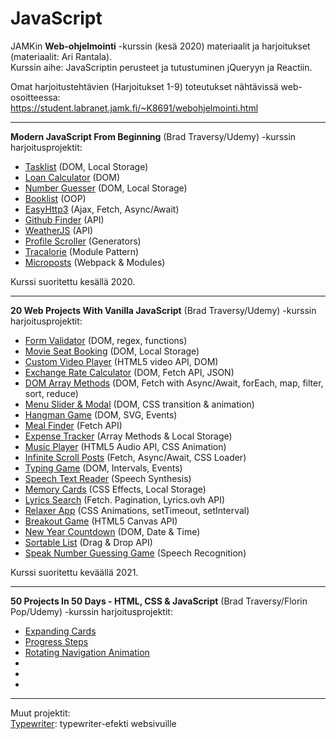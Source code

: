 # JavaScript

JAMKin **Web-ohjelmointi** -kurssin (kesä 2020) materiaalit ja harjoitukset (materiaalit: Ari Rantala).  
Kurssin aihe: JavaScriptin perusteet ja tutustuminen jQueryyn ja Reactiin.  
  
Omat harjoitustehtävien (Harjoitukset 1-9) toteutukset nähtävissä web-osoitteessa:  
https://student.labranet.jamk.fi/~K8691/webohjelmointi.html  

- - - - - - -  
  
**Modern JavaScript From Beginning** (Brad Traversy/Udemy) -kurssin harjoitusprojektit:  
- [Tasklist](../master/tasklist) (DOM, Local Storage)  
- [Loan Calculator](../master/loancalculator) (DOM)  
- [Number Guesser](../master/numberguesser) (DOM, Local Storage)  
- [Booklist](../master/booklist) (OOP)  
- [EasyHttp3](../master/ajax/async_await/easyhttp3) (Ajax, Fetch, Async/Await)   
- [Github Finder](../master/githubfinder) (API)    
- [WeatherJS](../master/weatherjs) (API)  
- [Profile Scroller](../master/profilescroller) (Generators)  
- [Tracalorie](../master/tracalorie) (Module Pattern)  
- [Microposts](../master/microposts) (Webpack & Modules)  
  
Kurssi suoritettu kesällä 2020.  
  
- - - - -  

**20 Web Projects With Vanilla JavaScript** (Brad Traversy/Udemy) -kurssin harjoitusprojektit:
- [Form Validator](../master/form-validator) (DOM, regex, functions)  
- [Movie Seat Booking](../master/movie-seat-booking) (DOM, Local Storage)  
- [Custom Video Player](../master/custom-video-player) (HTML5 video API, DOM)  
- [Exchange Rate Calculator](../master/exchange-rate) (DOM, Fetch API, JSON)  
- [DOM Array Methods](../master/dom-array-methods) (DOM, Fetch with Async/Await, forEach, map, filter, sort, reduce)  
- [Menu Slider & Modal](../master/modal-menu-slider) (DOM, CSS transition & animation)  
- [Hangman Game](../master/hangman) (DOM, SVG, Events)  
- [Meal Finder](../master/meal-finder) (Fetch API)  
- [Expense Tracker](../master/expense-tracker) (Array Methods & Local Storage)   
- [Music Player](../master/music-player) (HTML5 Audio API, CSS Animation)  
- [Infinite Scroll Posts](../master/infinite_scroll_blog) (Fetch, Async/Await, CSS Loader)  
- [Typing Game](../master/typing-game) (DOM, Intervals, Events)  
- [Speech Text Reader](../master/speech-text-reader) (Speech Synthesis)  
- [Memory Cards](../master/memory-cards) (CSS Effects, Local Storage)  
- [Lyrics Search](../master/lyrics-search) (Fetch. Pagination, Lyrics.ovh API)  
- [Relaxer App](../master/relaxer-app) (CSS Animations, setTimeout, setInterval)  
- [Breakout Game](../master/breakout-game) (HTML5 Canvas API)  
- [New Year Countdown](../master/new-year-countdown) (DOM, Date & Time)  
- [Sortable List](../master/sortable-list) (Drag & Drop API)  
- [Speak Number Guessing Game](../master/speak-number-guess) (Speech Recognition)  

Kurssi suoritettu keväällä 2021.  
  
- - - - -  

**50 Projects In 50 Days - HTML, CSS & JavaScript** (Brad Traversy/Florin Pop/Udemy) -kurssin harjoitusprojektit:
- [Expanding Cards](../master/expanding-cards) 
- [Progress Steps](../master/progress-steps)  
- [Rotating Navigation Animation](../master/rotating-nav-animation)  
-  
-  
-  
  
- - - - -  
  
Muut projektit:  
[Typewriter](../master/typewriter): typewriter-efekti websivuille   
